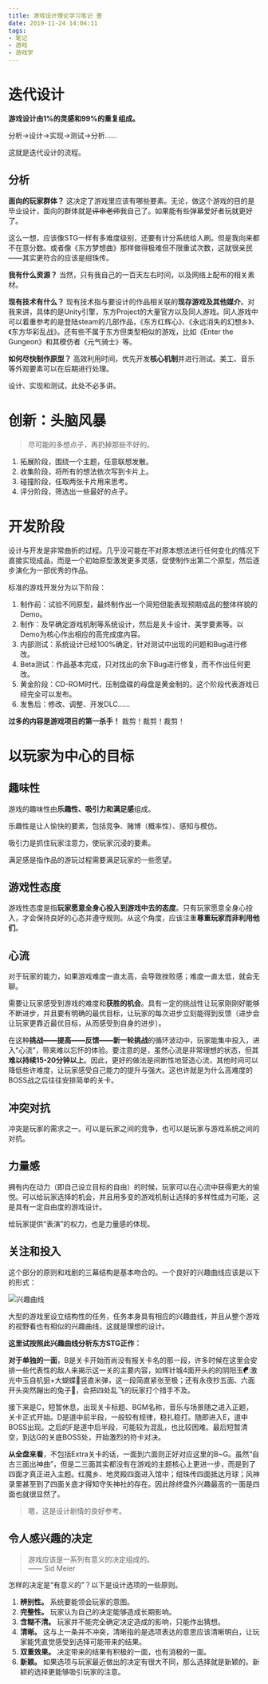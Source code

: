 ```yaml
---
title: 游戏设计理论学习笔记 壹
date: 2019-11-24 14:04:11
tags:
- 笔记
- 游戏
- 游戏学
---
```



# 迭代设计

**游戏设计由1%的灵感和99%的重复组成。**

分析->设计->实现->测试->分析……

这就是迭代设计的流程。

## 分析

**面向的玩家群体？** 这决定了游戏里应该有哪些要素。无论，做这个游戏的目的是毕业设计，面向的群体就是~~评审老师~~我自己了。如果能有些弹幕爱好者玩就更好了。

这么一想，应该像STG一样有多难度级别，还要有计分系统给人刷。但是我向来都不在意分数。或者像《东方梦想曲》那样做得极难但不限重试次数，这就很亲民——其实更符合的应该是绀珠传。

**我有什么资源？** 当然，只有我自己的一百天左右时间，以及网络上配布的相关素材。

**现有技术有什么？** 现有技术指与要设计的作品相关联的**现存游戏及其他媒介**。对我来讲，具体的是Unity引擎，东方Project的大量官方以及同人游戏。同人游戏中可以着重参考的是登陆steam的几部作品，《东方红辉心》、《永远消失的幻想乡》、《东方华彩乱战》。还有些不属于东方但类型相似的游戏，比如《Enter the Gungeon》和其模仿者《元气骑士》等。

**如何尽快制作原型？** 高效利用时间，优先开发**核心机制**并进行测试。美工、音乐等外观要素可以在后期进行处理。

设计、实现和测试，此处不必多讲。

<!-- more -->

# 创新：头脑风暴

> 尽可能的多想点子，再扔掉那些不好的。

1. 拓展阶段，围绕一个主题，任意联想发散。
2. 收集阶段，将所有的想法依次写到卡片上。
3. 碰撞阶段，任取两张卡片用来思考。
4. 评分阶段，筛选出一些最好的点子。

# 开发阶段

设计与开发是非常曲折的过程。几乎没可能在不对原本想法进行任何变化的情况下直接实现成品，而是一个初始原型激发更多灵感，促使制作出第二个原型，然后逐步演化为一部优秀的作品。

标准的游戏开发分为以下阶段：

1. 制作前：试验不同原型，最终制作出一个简短但能表现预期成品的整体样貌的Demo。
2. 制作：及早确定游戏机制等系统设计，然后是关卡设计、美学要素等。以Demo为核心作出相应的高完成度内容。
3. 内部测试：系统设计已经100%确定，针对测试中出现的问题和Bug进行修改。
4. Beta测试：作品基本完成，只对找出的余下Bug进行修复，而不作出任何更改。
5. 黄金阶段：CD-ROM时代，压制盘碟的母盘是黄金制的。这个阶段代表游戏已经完全可以发布。
6. 发售后：修改、调整、开发DLC……

**过多的内容是游戏项目的第一杀手！** 裁剪！裁剪！裁剪！

# 以玩家为中心的目标

## 趣味性

游戏的趣味性由**乐趣性、吸引力和满足感**组成。

乐趣性是让人愉快的要素，包括竞争、赌博（概率性）、感知与模仿。

吸引力是抓住玩家注意力，使玩家沉浸的要素。

满足感是指作品的游玩过程需要满足玩家的一些愿望。

## 游戏性态度

游戏性态度是指**玩家愿意全身心投入到游戏中去的态度**。只有玩家愿意全身心投入，才会保持良好的心态并遵守规则。从这个角度，应该注重**尊重玩家而非利用他们**。

## 心流

对于玩家的能力，如果游戏难度一直太高，会导致挫败感；难度一直太低，就会无聊。

需要让玩家感受到游戏的难度和**获胜的机会**。具有一定的挑战性让玩家刚刚好能够不断进步，并且要有明确的最优目标，让玩家的每次进步立刻能得到反馈（进步会让玩家更靠近最优目标，从而感受到自身的进步）。

在这种**挑战——提高——反馈——新一轮挑战**的循环波动中，玩家能集中投入，进入“心流”，带来难以忘怀的体验。要注意的是，虽然心流是非常理想的状态，但其**难以持续15-20分钟以上**。因此，更好的做法是间断性地营造心流，其他时间可以降低些许难度，让玩家感受自己能力的提升与强大。这也许就是为什么高难度的BOSS战之后往往安排简单的关卡。

## 冲突对抗

冲突是玩家的需求之一。可以是玩家之间的竞争，也可以是玩家与游戏系统之间的对抗。

## 力量感

拥有内在动力（即自己设立目标的自由）的时候，玩家可以在心流中获得更大的愉悦。可以给玩家选择的机会，并且用多变的游戏机制让选择的多样性成为可能，这是具有一定自由度的游戏设计。

给玩家提供“表演”的权力，也是力量感的体现。

## 关注和投入

这个部分的原则和戏剧的三幕结构是基本吻合的。一个良好的兴趣曲线应该是以下的形式：

![兴趣曲线](http://storage.live.com/items/3550ADEE9AFF19FD!99516:/XEby5FwUW4Bs2QK.jpg?authkey=AIbyrqnS5z58phc)

大型的游戏里设立结构性的任务，任务本身具有相应的兴趣曲线，并且从整个游戏的视野看也有相似的兴趣曲线，这就是理想的设计。

**这里试按照此兴趣曲线分析东方STG正作：**

**对于单独的一面**，B是关卡开始而尚没有报关卡名的那一段，许多时候在这里会安排一些代表性的敌人来揭示这一关的主要内容，如辉针城4面开头的的阴阳玉☯激光中玉自机狙+大蝴蝶🦋竖直米弹，这一段简直紧张至极；还有永夜抄五面、六面开头突然蹦出的兔子🐇，会把四处乱飞的玩家打个措手不及。

接下来是C，短暂休息，出现关卡标题、BGM名称，音乐与场景随之进入正题，关卡正式开始。D是道中前半段，一般较有规律，稳扎稳打。随即进入E，道中BOSS出现。之后的F是道中后半段，可能较为混乱，也比较困难。最后短暂清空，到达G的关底BOSS处，开始激烈的符卡对决。

**从全盘来看**，不包括Extra关卡的话，一面到六面则正好对应这里的B~G。虽然“自古三面出神曲”，但是二三面其实都没有在游戏的主题核心上更进一步，而是到了四面才真正进入主题。红魔乡、地灵殿四面进入馆中；绀珠传四面抵达月球；风神录里甚至到了四面关底才得知守矢神社的存在。因此除终盘外兴趣最高的一面是四面也就很显然了。

> 嗯，这是设计剧情的良好参考。

## 令人感兴趣的决定

> 游戏应该是一系列有意义的决定组成的。  
> —— Sid Meier

怎样的决定是“有意义的”？以下是设计选项的一些原则。

1. **辨别性。** 系统要能领会玩家的意图。
2. **完整性。** 玩家认为自己的决定能够造成长期影响。
3. **含糊不清。** 玩家并不能完全确定决定造成的影响，只能作出猜想。
4. **清晰。** 这与上一条并不冲突，清晰指的是选项表达的意思应该清晰明白，让玩家能凭直觉感受到选择可能带来的结果。
5. **双重效果。** 决定带来的结果有积极的一面，也有消极的一面。
6. **新颖。** 如果选项与玩家最近做出的决定有很大不同，那么选择就是新颖的。新颖的选择更能够吸引玩家的注意。
